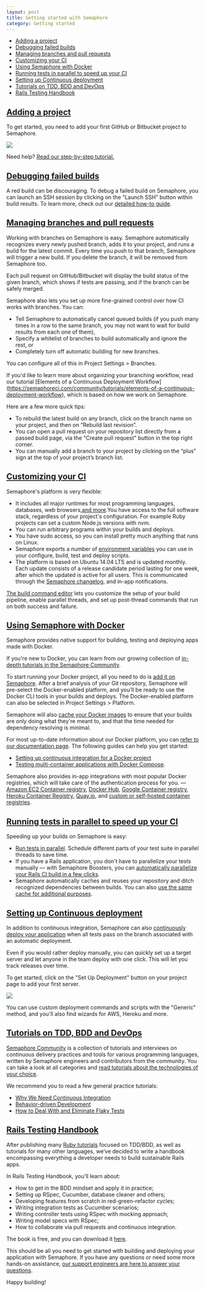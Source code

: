 ```yaml
---
layout: post
title: Getting started with Semaphore
category: Getting started
---
```


- [Adding a project](#adding_a_project)
- [Debugging failed builds](#debugging_failed_builds)
- [Managing branches and pull requests](#managing_branches_and_pull_requests)
- [Customizing your CI](#customizing_your_ci)
- [Using Semaphore with Docker](#using_semaphore_with_docker)
- [Running tests in parallel to speed up your CI](#running_tests_in_parallel_to_speed_up_your_ci)
- [Setting up Continuous deployment](#setting_up_continuous_deployment)
- [Tutorials on TDD, BDD and DevOps](#tutorials_on_tdd_bdd_and_devops)
- [Rails Testing Handbook](#rails_testing_handbook)

## <a name="adding_a_project" href="#adding_a_project">Adding a project</a>

To get started, you need to add your first GitHub or Bitbucket project to Semaphore.

<img src="/docs/assets/img/guide/add_a_project.png" class="img-responsive img-bordered">

Need help? [Read our step-by-step tutorial.](/docs/adding-github-bitbucket-project-to-semaphore.html)

## <a name="debugging_failed_builds" href="#debugging_failed_builds">Debugging failed builds</a>

A red build can be discouraging. To debug a failed build on Semaphore, you can launch
an SSH session by clicking on the “Launch SSH” button within build results.
To learn more, check out our [detailed how-to guide](/docs/ssh-access-to-build-environment.html).

## <a name="managing_branches_and_pull_requests" href="#managing_branches_and_pull_requests">Managing branches and pull requests</a>

Working with branches on Semaphore is easy. Semaphore automatically recognizes
every newly pushed branch, adds it to your project, and runs a build for the latest
commit. Every time you push to that branch, Semaphore will trigger a new build.
If you delete the branch, it will be removed from Semaphore too.

Each pull request on GitHub/Bitbucket will display the build status of the given
branch, which shows if tests are passing, and if the branch can be safely merged.

Semaphore also lets you set up more fine-grained control over how CI works with
branches. You can:

* Tell Semaphore to automatically cancel queued builds (if you push many times in
a row to the same branch, you may not want to wait for build results from each
one of them),
* Specify a whitelist of branches to build automatically and ignore the rest, or
* Completely turn off automatic building for new branches.

You can configure all of this in Project Settings > Branches.

If you'd like to learn more about organizing your branching workflow, read our
tutorial [Elements of a Continuous Deployment Workflow] (https://semaphoreci.com/community/tutorials/elements-of-a-continuous-deployment-workflow),
which is based on how we work on Semaphore.

Here are a few more quick tips:

* To rebuild the latest build on any branch, click on the branch name on your project,
and then on “Rebuild last revision”.
* You can open a pull request on your repository list directly from a passed build
page, via the "Create pull request" button in the top right corner.
* You can manually add a branch to your project by clicking on the “plus” sign at
the top of your project’s branch list.

## <a name="customizing_your_ci" href="#customizing_your_ci">Customizing your CI</a>

Semaphore's platform is very flexible:

* It includes all major runtimes for most programming languages, databases, web
browsers,[and more](/docs/supported-stack.html).You have access to the full software
stack, regardless of your project's configuration. For example Ruby projects can
set a custom Node.js versions with nvm.
* You can run arbitrary programs within your builds and deploys.
* You have sudo access, so you can install pretty much anything that runs on Linux.
* Semaphore exports a number of [environment variables](/docs/available-environment-variables.html) you
can use in your configure, build, test and deploy scripts.
* The platform is based on Ubuntu 14.04 LTS and is updated monthly. Each update
consists of a release candidate period lasting for one week, after which the
updated is active for all users. This is communicated through the [Semaphore changelog](/docs/platform-changelog.html), and in-app notifications.

[The build command editor](/docs/customizing-build-commands.html)
lets you customize the setup of your build pipeline, enable parallel threads, and
set up post-thread commands that run on both success and failure.

## <a name="using_semaphore_with_docker" href="#using_semaphore_with_docker">Using Semaphore with Docker</a>

Semaphore provides native support for building, testing and deploying apps made
with Docker.

If you're new to Docker, you can learn from our growing collection of [in-depth
tutorials in the Semaphore Community](https://semaphoreci.com/community/tags/docker).

To start running your Docker project, all you need to do is [add it on Semaphore](https://semaphoreci.com/projects/choose_repo_host). After a brief analysis
of your Git repository, Semaphore will pre-select the Docker-enabled platform, and
you’ll be ready to use the Docker CLI tools in your builds and deploys. The
Docker-enabled platform can also be selected in Project Settings > Platform.

Semaphore will also [cache your Docker images](/docs/docker/docker-layer-caching.html)
to ensure that your builds are only doing what they're meant to, and that the time
needed for dependency resolving is minimal.

For most up-to-date information about our Docker platform, you can [refer to our documentation page](/docs/docker.html). The following guides can help
you get started:

* [Setting up continuous integration for a Docker project](/docs/docker/setting-up-continuous-integration-for-docker-project.html)
* [Testing multi-container applications with Docker Compose](/docs/docker/testing-multicontainer-apps-with-docker-compose-and-semaphore.html).

Semaphore also provides in-app integrations with most popular Docker registries,
which will take care of the authentication process for you. —
[Amazon EC2 Container registry](/docs/docker/continuous-delivery-aws-container-registry.html), [Docker Hub](/docs/docker/continuous-delivery-docker-hub.html), [Google Container registry](/docs/docker/continuous-delivery-google-container-registry.html), [Heroku Container Registry](/docs/docker/continuous-delivery-heroku-container-registry.html), [Quay.io](/docs/docker/continuous-delivery-quayio.html), and [custom or self-hosted container registries](/docs/docker/continuous-delivery-on-premise-container-registry.html).

## <a name="running_tests_in_parallel_to_speed_up_your_ci" href="#running_tests_in_parallel_to_speed_up_your_ci">Running tests in parallel to speed up your CI</a>

Speeding up your builds on Semaphore is easy:

* [Run tests in parallel](/docs/running-tests-in-parallel.html).
Schedule different parts of your test suite in parallel threads to save time.
* If you have a Rails application, you don't have to parallelize your tests
manually — with Semaphore Boosters, you can [automatically parallelize your Rails CI build in a few clicks](/docs/about-boosters.html).
* Semaphore automatically caches and reuses your repository and ditch recognized
dependencies between builds. You can also [use the same cache for additional purposes](/docs/caching-between-builds.html).

## <a name="setting_up_continuous_deployment" href="#setting_up_continuous_deployment">Setting up Continuous deployment</a>

In addition to continuous integration, Semaphore can also [continuously deploy your application](/docs/continuous-deployment-options.html) when
all tests pass on the branch associated with an automatic deployment.

Even if you would rather deploy manually, you can quickly set up a target server
and let anyone in the team deploy with one click. This will let you track releases
over time.

To get started, click on the "Set Up Deployment" button on your project page to
add your first server.

<img src="/docs/assets/img/guide/deployment.png" class="img-responsive img-bordered">

You can use custom deployment commands and scripts with the "Generic" method, and
you'll also find wizards for AWS, Heroku and more.

## <a name="tutorials_on_tdd_bdd_and_devops" href="#tutorials_on_tdd_bdd_and_devops">Tutorials on TDD, BDD and DevOps</a>

[Semaphore Community](https://semaphoreci.com/community) is a collection of tutorials
and interviews on continuous delivery practices and tools for various programming
languages, written by Semaphore engineers and contributors from the community.
You can take a look at all categories and [read tutorials about the technologies of your choice](https://semaphoreci.com/community/tags).

We recommend you to read a few general practice tutorials:

* [Why We Need Continuous Integration](https://semaphoreci.com/community/tutorials/continuous-integration)
* [Behavior-driven Development](https://semaphoreci.com/community/tutorials/behavior-driven-development)
* [How to Deal With and Eliminate Flaky Tests](https://semaphoreci.com/community/tutorials/how-to-deal-with-and-eliminate-flaky-tests)

## <a name="rails_testing_handbook" href="#rails_testing_handbook">Rails Testing Handbook</a>

After publishing many [Ruby tutorials](https://semaphoreci.com/community/tags/ruby)
focused on TDD/BDD, as well as tutorials for many other languages, we’ve decided
to write a handbook encompassing everything a developer needs to build sustainable
Rails apps.

In Rails Testing Handbook, you’ll learn about:

* How to get in the BDD mindset and apply it in practice;
* Setting up RSpec, Cucumber, database cleaner and others;
* Developing features from scratch in red-green-refactor cycles;
* Writing integration tests as Cucumber scenarios;
* Writing controller tests using RSpec with mocking approach;
* Writing model specs with RSpec;
* How to collaborate via pull requests and continuous integration.

The book is free, and you can download it [here](https://semaphoreci.com/ebooks/rails-testing-handbook).

This should be all you need to get started with building and deploying your application
with Semaphore. If you have any questions or need some more hands-on assistance,
[our support engineers are here to answer your questions](https://semaphoreci.com/support).

Happy building!
